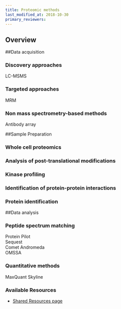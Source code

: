 ```yaml
---
title: Proteomic methods
last_modified_at: 2018-10-30
primary_reviewers:
---
```


## Overview  




##Data acquisition  
### Discovery approaches  
LC-MSMS  

### Targeted approaches  
MRM  

### Non mass spectrometry-based methods  
Antibody array  

##Sample Preparation  
### Whole cell proteomics  
### Analysis of post-translational modifications  
### Kinase profiling  
### Identification of protein-protein interactions  
### Protein identification  

##Data analysis  
### Peptide spectrum matching  
Protein Pilot  
Sequest  
Comet
Andromeda  
OMSSA  


### Quantitative methods  
MaxQuant
Skyline  






### Available Resources  
- [Shared Resources page](https://sharedresources.fredhutch.org/core-facilities/proteomics)
